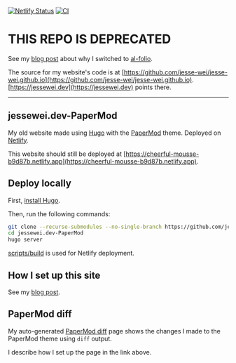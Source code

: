 [![Netlify Status](https://api.netlify.com/api/v1/badges/9d745180-286f-4084-bd0e-046e2c5d22ef/deploy-status)](https://app.netlify.com/sites/cheerful-mousse-b9d87b/deploys)
[![CI](https://github.com/jesse-wei/jessewei.dev-PaperMod/actions/workflows/ci.yml/badge.svg)](https://github.com/jesse-wei/jessewei.dev-PaperMod/actions/workflows/ci.yml)

# THIS REPO IS DEPRECATED

See my [blog post](https://jessewei.dev/blog/2023/papermod/) about why I switched to [al-folio](https://github.com/alshedivat/al-folio).

The source for my website's code is at [https://github.com/jesse-wei/jesse-wei.github.io](https://github.com/jesse-wei/jesse-wei.github.io). [https://jessewei.dev](https://jessewei.dev) points there.

---

## jessewei.dev-PaperMod

My old website made using [Hugo](https://gohugo.io) with the [PaperMod](https://github.com/adityatelange/hugo-PaperMod) theme. Deployed on [Netlify](https://www.netlify.com).

This website should still be deployed at [https://cheerful-mousse-b9d87b.netlify.app](https://cheerful-mousse-b9d87b.netlify.app).

## Deploy locally

First, [install Hugo](https://gohugo.io/installation/).

Then, run the following commands:

```bash
git clone --recurse-submodules --no-single-branch https://github.com/jesse-wei/jessewei.dev-PaperMod.git
cd jessewei.dev-PaperMod
hugo server
```

[scripts/build](scripts/build) is used for Netlify deployment.

## How I set up this site

See my [blog post](https://jessewei.dev/blog/2023/papermod/).

## PaperMod diff

My auto-generated [PaperMod diff](https://main--cheerful-mousse-b9d87b.netlify.app/posts/papermod_diff/) page shows the changes I made to the PaperMod theme using `diff` output.

I describe how I set up the page in the link above.
